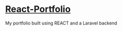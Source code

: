 # <a href="https://bassilyounes.com">React-Portfolio </a>
My portfolio built using REACT and a Laravel backend
